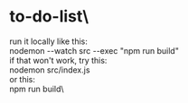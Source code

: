 # to-do-list\
run it locally like this:\
nodemon --watch src --exec "npm run build"\
if that won't work, try this:\
nodemon src/index.js\
or this:\
npm run build\